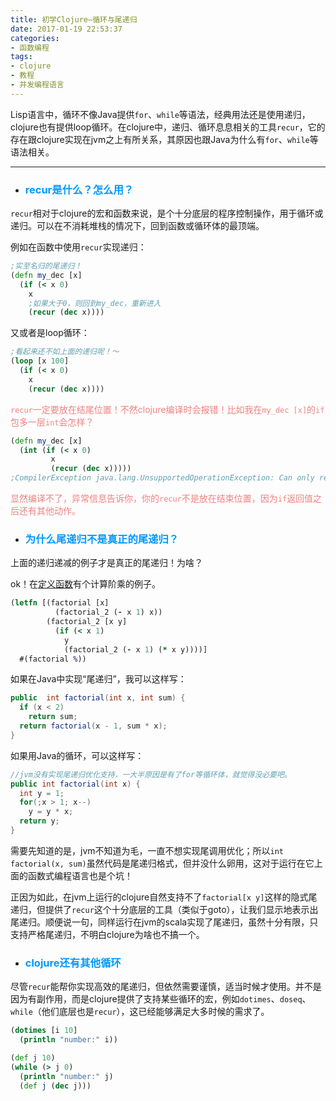 ```yaml
---
title: 初学Clojure—循环与尾递归
date: 2017-01-19 22:53:37
categories:
- 函数编程
tags:
- clojure
- 教程
- 并发编程语言
---
```


Lisp语言中，循环不像Java提供`for`、`while`等语法，经典用法还是使用递归，clojure也有提供loop循环。在clojure中，递归、循环息息相关的工具`recur`，它的存在跟clojure实现在jvm之上有所关系，其原因也跟Java为什么有`for`、`while`等语法相关。

---

- ### <font color=#0099ff>recur是什么？怎么用？</font>

`recur`相对于clojure的宏和函数来说，是个十分底层的程序控制操作，用于循环或递归。可以在不消耗堆栈的情况下，回到函数或循环体的最顶端。

例如在函数中使用`recur`实现递归：
``` clojure
;实至名归的尾递归！
(defn my_dec [x]
  (if (< x 0)
    x
    ;如果大于0，则回到my_dec，重新进入
    (recur (dec x))))
```
又或者是loop循环：
``` clojure
;看起来还不如上面的递归呢！～
(loop [x 100]
  (if (< x 0)
    x
    (recur (dec x))))
```

<font color=#f28080>`recur`一定要放在结尾位置！不然clojure编译时会报错！比如我在`my_dec [x]`的`if`包多一层`int`会怎样？</font>

``` clojure
(defn my_dec [x]
  (int (if (< x 0)
         x
         (recur (dec x)))))
;CompilerException java.lang.UnsupportedOperationException: Can only recur from tail position
```
<font color=#f28080>显然编译不了，异常信息告诉你，你的`recur`不是放在结束位置，因为`if`返回值之后还有其他动作。</font>


- ### <font color=#0099ff>为什么尾递归不是真正的尾递归？</font>

上面的递归递减的例子才是真正的尾递归！为啥？

ok！在[定义函数](http://huangzehong.me/2017/01/17/20170117-%E5%88%9D%E5%AD%A6Clojure%E2%80%94%E5%AE%9A%E4%B9%89%E5%87%BD%E6%95%B0/)有个计算阶乘的例子。
``` clojure
(letfn [(factorial [x]
          (factorial_2 (- x 1) x))
        (factorial_2 [x y]
          (if (< x 1)
            y
            (factorial_2 (- x 1) (* x y))))]
  #(factorial %))
```

如果在Java中实现“尾递归”，我可以这样写：
``` Java
public  int factorial(int x, int sum) {
  if (x < 2)
    return sum;
  return factorial(x - 1, sum * x);
}
```
如果用Java的循环，可以这样写：
``` Java
//jvm没有实现尾递归优化支持，一大半原因是有了for等循环体，就觉得没必要吧。
public int factorial(int x) {
  int y = 1;
  for(;x > 1; x--)
    y = y * x;
  return y;
}
```
需要先知道的是，jvm不知道为毛，一直不想实现尾调用优化；所以`int factorial(x, sum)`虽然代码是尾递归格式，但并没什么卵用，这对于运行在它上面的函数式编程语言也是个坑！

正因为如此，在jvm上运行的clojure自然支持不了`factorial[x y]`这样的隐式尾递归，但提供了`recur`这个十分底层的工具（类似于goto），让我们显示地表示出尾递归。顺便说一句，同样运行在jvm的scala实现了尾递归，虽然十分有限，只支持严格尾递归，不明白clojure为啥也不搞一个。

- ### <font color=#0099ff>clojure还有其他循环</font>

尽管`recur`能帮你实现高效的尾递归，但依然需要谨慎，适当时候才使用。并不是因为有副作用，而是clojure提供了支持某些循环的宏，例如`dotimes`、`doseq`、`while`（他们底层也是`recur`），这已经能够满足大多时候的需求了。

``` clojure
(dotimes [i 10]
  (println "number:" i))

(def j 10)
(while (> j 0)
  (println "number:" j)
  (def j (dec j)))
```

